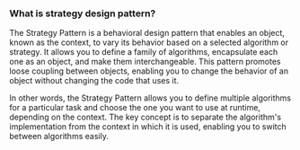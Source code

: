 ### What is strategy design pattern?
The Strategy Pattern is a behavioral design pattern that enables an object, known as the context, to vary its behavior based on a selected algorithm or strategy. It allows you to define a family of algorithms, encapsulate each one as an object, and make them interchangeable. This pattern promotes loose coupling between objects, enabling you to change the behavior of an object without changing the code that uses it.

In other words, the Strategy Pattern allows you to define multiple algorithms for a particular task and choose the one you want to use at runtime, depending on the context. The key concept is to separate the algorithm's implementation from the context in which it is used, enabling you to switch between algorithms easily.